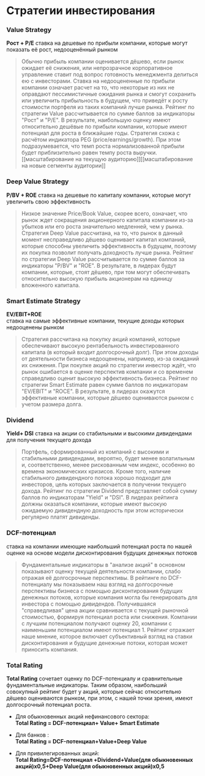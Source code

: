 # Стратегии инвестирования

### Value Strategy
**Рост + P/E**
ставка на дешевые по прибыли компании, которые могут показать её рост, недооценённый рынком

>Обычно прибыль компании оценивается дёшево, если рынок ожидает её
снижения, или непрозрачное корпоративное управление ставит под
вопрос готовность менеджмента делиться ею с инвесторами. Ставка на
недооцененные по прибыли компании означает расчет на то, что
некоторые из них не оправдают пессимистичные ожидания рынка и
смогут сохранить или увеличить прибыльность в будущем, что приведёт к
росту стоимости портфеля из таких компаний лучше рынка.
Рейтинг по стратегии Value рассчитывается по сумме баллов за
индикаторы "Рост" и "P/E". В результате, наибольшую оценку имеют
относительно дешёвые по прибыли компании, которые имеют потенциал
для роста в ближайшие годы. Стратегия схожа с расчётом индикатора PEG
(price/earnings/growth). При этом подразумевается, что темп роста
нормализованной прибыли будет приблизительно равен темпу роста
выручки. 
[[масштабирование на текущую аудиторию]][[масштабирование на новые сегменты аудитории]]

### Deep Value Strategy  
**Р/BV + ROE**
ставка на дешевые по капиталу компании, которые могут увеличить свою эффективность
>Низкое значение Price/Book Value, скорее всего, означает, что рынок ждет
сокращения акционерного капитала компании из-за убытков или его роста
значительно медленней, чем у рынка. Стратегия Deep Value рассчитана, на
то, что рынок в данный момент несправедливо дёшево оценивает капитал
компаний, которые способны увеличить эффективность в будущем,
поэтому их покупка позволит получать доходность лучше рынка.
Рейтинг по стратегии Deep Value рассчитывается по сумме баллов за
индикаторы "P/BV" и "ROE". В результате, в лидерах будут компании,
которые, стоят дёшево, при том могут обеспечивать относительно
высокую прибыль акционерам на единицу вложенного капитала. 

### Smart Estimate Strategy  
**EV/EBIT+ROE**  
ставка на самые эффективные компании, текущие доходы которых недооценены рынком
>Стратегия рассчитана на покупку акций компаний, которые обеспечивают
высокую рентабельность инвестированного капитала (в который входит
долгосрочный долг). При этом доходы от деятельности бизнеса
недооценены, например, из-за ожиданий их снижения. При покупке
акций по стратегии инвестор ждёт, что рынок ошибается в оценке
перспектив компании и со временем справедливо оценит высокую
эффективность бизнеса.
Рейтинг по стратегии Smart Estimate равен сумме баллов по индикаторам
"EV/EBIT" и "ROCE". В результате, в лидерах окажутся эффективные
компании, которые дёшево оцениваются рынком с учетом размера долга. 

### Dividend  
**Yield+ DSI**
ставка на акции со стабильными и высокими дивидендами для получения текущего дохода
>Портфель, сформированный из компаний с высокими и стабильными
дивидендами, вероятно, будет менее волатильным и, соответственно,
менее рискованным чем индекс, особенно во времена экономических
кризисов. Кроме того, наличие стабильного дивидендного потока хорошо
подходит для инвесторов, цель которых заключается в получении
текущего дохода.
Рейтинг по стратегии Dividend представляет собой сумму баллов по
индикаторам "Yield" и "DSI". В лидерах рейтинга должны оказаться
компании, которые имеют высокую ожидаемую дивидендную доходность
при этом исторически регулярно платят дивиденды. 

### DCF-потенциал  
ставка на компании имеющие наибольший потенциал роста по нашей оценке на основе модели дисконтирования будущих денежных потоков
>Фундаментальные индикаторы в "анализе акций" в основном показывают
оценку текущей деятельности компании, слабо отражая её долгосрочные
перспективы.
В рейтинге по DCF-потенциалу мы показываем наш взгляд на
долгосрочные перспективы бизнеса с помощью дисконтирования
будущих денежных потоков, которые компания могла бы генерировать
для инвестора с помощью дивидендов.
Получившаяся "справедливая" цена акции сравнивается с текущей
рыночной стоимостью, формируя потенциал роста или снижения.
Компании с лучшим потенциалом получают оценку 20, компании с
наименьшим потенциалом имеют потенциал 1. Рейтинг отражает наше
мнение, которое включает субъективный взгляд на ставки
дисконтирования и будущие денежные потоки, которая может приносить
компания. 

### Total Rating
**Total Rating** сочетает оценку по DCF-потенциалу и сравнительные
фундаментальные индикаторы. Таким образом, наибольший совокупный
рейтинг будет у акций, которые сейчас относительно дёшево оцениваются
рынком, при этом, с нашей точки зрения, имеют долгосрочный потенциал
роста.   
  
* Для обыкновенных акций нефинансового сектора:  
 **Total Rating = DCF-потенциал+ Value+ Smart Estimate**

* Для банков :  
**Total Rating = DCF-потенциал+Value+Deep Value**
* Для привилегированных акций:  
**Total Rating=DCF-потенциал +Dividend+Value(для обыкновенных акций)x0,5+Deep Value(для обыкновенных акций)x0,5**
